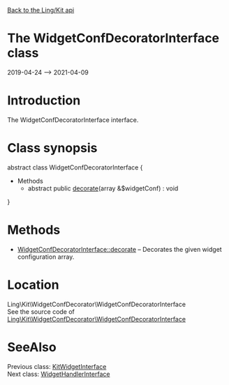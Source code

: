 [Back to the Ling/Kit api](https://github.com/lingtalfi/Kit/blob/master/doc/api/Ling/Kit.md)



The WidgetConfDecoratorInterface class
================
2019-04-24 --> 2021-04-09






Introduction
============

The WidgetConfDecoratorInterface interface.



Class synopsis
==============


abstract class <span class="pl-k">WidgetConfDecoratorInterface</span>  {

- Methods
    - abstract public [decorate](https://github.com/lingtalfi/Kit/blob/master/doc/api/Ling/Kit/WidgetConfDecorator/WidgetConfDecoratorInterface/decorate.md)(array &$widgetConf) : void

}






Methods
==============

- [WidgetConfDecoratorInterface::decorate](https://github.com/lingtalfi/Kit/blob/master/doc/api/Ling/Kit/WidgetConfDecorator/WidgetConfDecoratorInterface/decorate.md) &ndash; Decorates the given widget configuration array.





Location
=============
Ling\Kit\WidgetConfDecorator\WidgetConfDecoratorInterface<br>
See the source code of [Ling\Kit\WidgetConfDecorator\WidgetConfDecoratorInterface](https://github.com/lingtalfi/Kit/blob/master/WidgetConfDecorator/WidgetConfDecoratorInterface.php)



SeeAlso
==============
Previous class: [KitWidgetInterface](https://github.com/lingtalfi/Kit/blob/master/doc/api/Ling/Kit/Widget/KitWidgetInterface.md)<br>Next class: [WidgetHandlerInterface](https://github.com/lingtalfi/Kit/blob/master/doc/api/Ling/Kit/WidgetHandler/WidgetHandlerInterface.md)<br>
